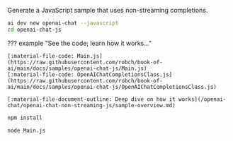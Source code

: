 Generate a JavaScript sample that uses non-streaming completions.

``` bash
ai dev new openai-chat --javascript
cd openai-chat-js
```

??? example "See the code; learn how it works..."

    [:material-file-code: Main.js](https://raw.githubusercontent.com/robch/book-of-ai/main/docs/samples/openai-chat-js/Main.js)  
    [:material-file-code: OpenAIChatCompletionsClass.js](https://raw.githubusercontent.com/robch/book-of-ai/main/docs/samples/openai-chat-js/OpenAIChatCompletionsClass.js)  

    [:material-file-document-outline: Deep dive on how it works](/openai-chat/openai-chat-non-streaming-js/sample-overview.md)  

``` bash title="Install dependencies"
npm install
```

``` bash title="Run the sample"
node Main.js
```

